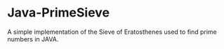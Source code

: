 # Java-PrimeSieve
A simple implementation of the Sieve of Eratosthenes used to find prime numbers in JAVA.